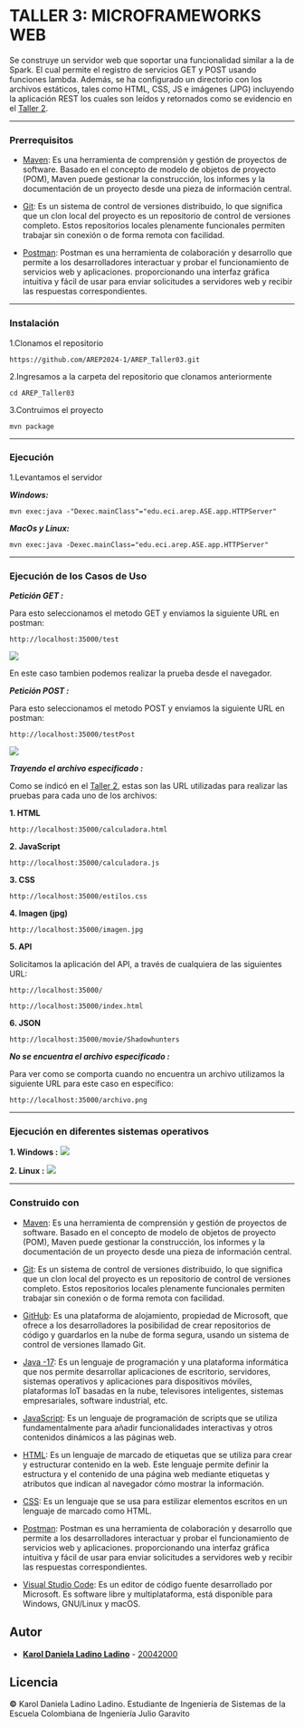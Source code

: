 # TALLER 3:  MICROFRAMEWORKS WEB

Se construye un servidor web que soportar una funcionalidad similar a la de Spark. El cual permite el registro de servicios GET y POST usando funciones lambda. Además, se ha configurado un directorio con los archivos estáticos, tales como HTML, CSS, JS e imágenes (JPG) incluyendo la aplicación REST los cuales son leídos y retornados como se evidencio en el [Taller 2](https://github.com/AREP2024-1/AREP_Taller02.git).


---
### Prerrequisitos

* [Maven](https://maven.apache.org/): Es una herramienta de comprensión y gestión de proyectos de software. Basado en el concepto de modelo de objetos de proyecto (POM), Maven puede gestionar la construcción, los informes y la documentación de un proyecto desde una pieza de información central.

* [Git](https://learn.microsoft.com/es-es/devops/develop/git/what-is-git): Es un sistema de control de versiones distribuido, lo que significa que un clon local del proyecto es un repositorio de control de versiones completo. Estos repositorios locales plenamente funcionales permiten trabajar sin conexión o de forma remota con facilidad.

* [Postman](https://formadoresit.es/que-es-postman-cuales-son-sus-principales-ventajas/): Postman es una herramienta de colaboración y desarrollo que permite a los desarrolladores interactuar y probar el funcionamiento de servicios web y aplicaciones. proporcionando una interfaz gráfica intuitiva y fácil de usar para enviar solicitudes a servidores web y recibir las respuestas correspondientes.
---

### Instalación

1.Clonamos el repositorio

```
https://github.com/AREP2024-1/AREP_Taller03.git
```

2.Ingresamos a la carpeta del repositorio que clonamos anteriormente

```
cd AREP_Taller03
```

3.Contruimos el proyecto

```
mvn package
```

---

### Ejecución

1.Levantamos el servidor

***Windows:***

```
mvn exec:java -"Dexec.mainClass"="edu.eci.arep.ASE.app.HTTPServer" 
```

***MacOs y Linux:***

```
mvn exec:java -Dexec.mainClass="edu.eci.arep.ASE.app.HTTPServer" 
```

---
### Ejecución de los Casos de Uso

***Petición GET :***

Para esto seleccionamos el metodo GET y enviamos la siguiente URL en postman:
```
http://localhost:35000/test
```
![](images/get.JPG)

En este caso tambien podemos realizar la prueba desde el navegador.

***Petición POST :***

Para esto seleccionamos el metodo POST y enviamos la siguiente URL en postman:
```
http://localhost:35000/testPost
```
![](images/post.JPG)


***Trayendo el archivo especificado :***

Como se indicó en el [Taller 2](https://github.com/AREP2024-1/AREP_Taller02.git), estas son las URL utilizadas para realizar las pruebas para cada uno de los archivos:

**1. HTML**
```
http://localhost:35000/calculadora.html 
```

**2. JavaScript**
```
http://localhost:35000/calculadora.js
```

**3. CSS**
```
http://localhost:35000/estilos.css
```

**4. Imagen (jpg)**
```
http://localhost:35000/imagen.jpg
```

**5. API**

Solicitamos la aplicación del API, a través de cualquiera de las siguientes URL:

```
http://localhost:35000/
```

```
http://localhost:35000/index.html
```

**6. JSON**
```
http://localhost:35000/movie/Shadowhunters
```

***No se encuentra el archivo especificado :***

Para ver como se comporta cuando no encuentra un archivo utilizamos la siguiente URL para este caso en específico:

```
http://localhost:35000/archivo.png
```

---
### Ejecución en diferentes sistemas operativos

**1. Windows :**
![](images/windows.JPG)


**2. Linux :**
![](images/linux.jpeg)

---

### Construido con

* [Maven](https://maven.apache.org/): Es una herramienta de comprensión y gestión de proyectos de software. Basado en el concepto de modelo de objetos de proyecto (POM), Maven puede gestionar la construcción, los informes y la documentación de un proyecto desde una pieza de información central.

* [Git](https://learn.microsoft.com/es-es/devops/develop/git/what-is-git): Es un sistema de control de versiones distribuido, lo que significa que un clon local del proyecto es un repositorio de control de versiones completo. Estos repositorios locales plenamente funcionales permiten trabajar sin conexión o de forma remota con facilidad.

* [GitHub](https://platzi.com/blog/que-es-github-como-funciona/): Es una plataforma de alojamiento, propiedad de Microsoft, que ofrece a los desarrolladores la posibilidad de crear repositorios de código y guardarlos en la nube de forma segura, usando un sistema de control de versiones llamado Git.

* [Java -17](https://www.cursosaula21.com/que-es-java/): Es un lenguaje de programación y una plataforma informática que nos permite desarrollar aplicaciones de escritorio, servidores, sistemas operativos y aplicaciones para dispositivos móviles, plataformas IoT basadas en la nube, televisores inteligentes, sistemas empresariales, software industrial, etc.

* [JavaScript](https://universidadeuropea.com/blog/que-es-javascript/): Es un lenguaje de programación de scripts que se utiliza fundamentalmente para añadir funcionalidades interactivas y otros contenidos dinámicos a las páginas web.

* [HTML](https://aulacm.com/que-es/html-significado-definicion/): Es un lenguaje de marcado de etiquetas que se utiliza para crear y estructurar contenido en la web. Este lenguaje permite definir la estructura y el contenido de una página web mediante etiquetas y atributos que indican al navegador cómo mostrar la información.

* [CSS](https://www.hostinger.co/tutoriales/que-es-css): Es un lenguaje que se usa para estilizar elementos escritos en un lenguaje de marcado como HTML.

* [Postman](https://formadoresit.es/que-es-postman-cuales-son-sus-principales-ventajas/): Postman es una herramienta de colaboración y desarrollo que permite a los desarrolladores interactuar y probar el funcionamiento de servicios web y aplicaciones. proporcionando una interfaz gráfica intuitiva y fácil de usar para enviar solicitudes a servidores web y recibir las respuestas correspondientes.

* [Visual Studio Code](https://openwebinars.net/blog/que-es-visual-studio-code-y-que-ventajas-ofrece/): Es un editor de código fuente desarrollado por Microsoft. Es software libre y multiplataforma, está disponible para Windows, GNU/Linux y macOS.


## Autor

* **[Karol Daniela Ladino Ladino](https://www.linkedin.com/in/karol-daniela-ladino-ladino-55164b272/)** - [20042000](https://github.com/20042000)


## Licencia
**©** Karol Daniela Ladino Ladino. Estudiante de Ingeniería de Sistemas de la Escuela Colombiana de Ingeniería Julio Garavito

